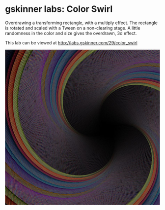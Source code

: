 # gskinner labs: Color Swirl
Overdrawing a transforming rectangle, with a multiply effect. The rectangle is rotated and scaled with a Tween on a
non-clearing stage. A little randomness in the color and size gives the overdrawn, 3d effect.

This lab can be viewed at http://labs.gskinner.com/29/color_swirl

![Color Swirl](screenshot.jpg "Example Output")

 